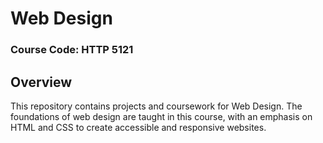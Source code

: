 # Web Design
### Course Code: HTTP 5121

## Overview

This repository contains projects and coursework for Web Design. The foundations of web design are taught in this course, with an emphasis on HTML and CSS to create accessible and responsive websites.
